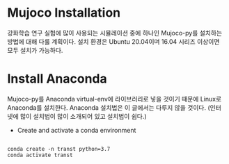 # Mujoco Installation 

강화학습 연구 실험에 많이 사용되는 시뮬레이션 중에 하나인 Mujoco-py를 설치하는 방법에 대해 다룰 계획이다.
설치 환경은 Ubuntu 20.04이며 16.04 시리즈 이상이면 모두 설치가 가능하다.

# Install Anaconda

Mujoco-py를 Anaconda virtual-env에 라이브러리로 넣을 것이기 때문에 Linux로 Anaconda를 설치한다. Anaconda 설치법은 이 글에서는 다루지 않을 것이다. (인터넷에 많이 설치법이 많이 소개되어 있고 설치법이 쉽다.) 

+ Create and activate a conda environment
<pre><code>
conda create -n transt python=3.7
conda activate transt
</code></pre>




